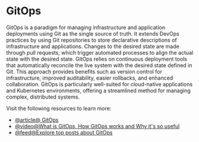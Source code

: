 # GitOps

GitOps is a paradigm for managing infrastructure and application deployments using Git as the single source of truth. It extends DevOps practices by using Git repositories to store declarative descriptions of infrastructure and applications. Changes to the desired state are made through pull requests, which trigger automated processes to align the actual state with the desired state. GitOps relies on continuous deployment tools that automatically reconcile the live system with the desired state defined in Git. This approach provides benefits such as version control for infrastructure, improved auditability, easier rollbacks, and enhanced collaboration. GitOps is particularly well-suited for cloud-native applications and Kubernetes environments, offering a streamlined method for managing complex, distributed systems.

Visit the following resources to learn more:

- [@article@ GitOps](https://www.gitops.tech/)
- [@video@What is GitOps, How GitOps works and Why it's so useful](https://www.youtube.com/watch?v=f5EpcWp0THw)
- [@feed@Explore top posts about GitOps](https://app.daily.dev/tags/gitops?ref=roadmapsh)

